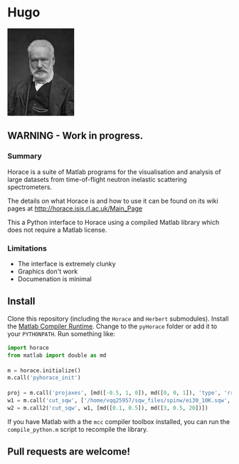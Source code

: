 # Hugo

<img src="hugo.png" width=150>

## WARNING - Work in progress.

### Summary

Horace is a suite of Matlab programs for the visualisation and analysis of large datasets from time-of-flight neutron inelastic scattering spectrometers.

The details on what Horace is and how to use it can be found on its wiki pages at http://horace.isis.rl.ac.uk/Main_Page

This a Python interface to Horace using a compiled Matlab library which does not require a Matlab license.

### Limitations

- The interface is extremely clunky
- Graphics don't work
- Documenation is minimal

## Install

Clone this repository (including the `Horace` and `Herbert` submodules).
Install the [Matlab Compiler Runtime](https://www.mathworks.com/products/compiler/matlab-runtime.html).
Change to the `pyHorace` folder or add it to your `PYTHONPATH`.
Run something like:

```python
import horace
from matlab import double as md

m = horace.initialize()
m.call('pyhorace_init')

proj = m.call('projaxes', [md([-0.5, 1, 0]), md([0, 0, 1]), 'type', 'rrr'])
w1 = m.call('cut_sqw', ['/home/vqq25957/sqw_files/spinw/ei30_10K.sqw', proj, md([0.1, 0.02, 0.5]), md([1.5, 2.5]), md([0.4, 0.5]), md([3, 0.5, 20])])
w2 = m.call2('cut_sqw', w1, [md([0.1, 0.5]), md([3, 0.5, 20])])

```

If you have Matlab with a the `mcc` compiler toolbox installed, you can run the `compile_python.m` script to recompile the library.

## Pull requests are welcome!  

